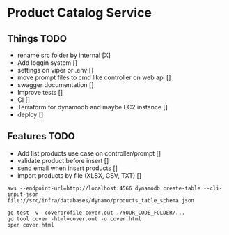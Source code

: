 # Product Catalog Service

## Things TODO
- rename src folder by internal [X]
- Add loggin system []
- settings on viper or .env []
- move prompt files to cmd like controller on web api []
- swagger documentation []
- Improve tests []
- CI []
- Terraform for dynamodb and maybe EC2 instance []
- deploy []

## Features TODO
- Add list products use case on controller/prompt []
- validate product before insert []
- send email when insert products []
- import products by file (XLSX, CSV, TXT) []

```
aws --endpoint-url=http://localhost:4566 dynamodb create-table --cli-input-json file://src/infra/databases/dynamo/products_table_schema.json
```

```
go test -v -coverprofile cover.out ./YOUR_CODE_FOLDER/...
go tool cover -html=cover.out -o cover.html
open cover.html
```